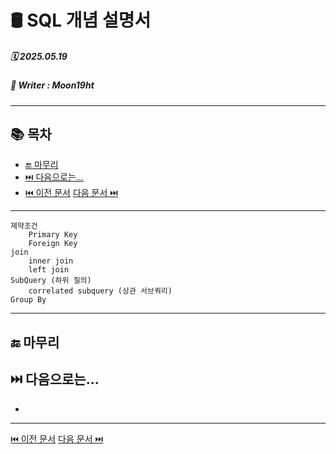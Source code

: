 # 🛢️ SQL 개념 설명서

##### 🗓️ 2025.05.19
##### 📝 Writer : Moon19ht

---

## 📚 목차

- [🔚 마무리](#-마무리)
- [⏭️ 다음으로는...](#️-다음으로는)
- [⏮️ 이전 문서](./0516%20SQL정리.md) [다음 문서 ⏭️](./0520%20SQL정리.md)

---

    제약조건
        Primary Key
        Foreign Key
    join
        inner join
        left join
    SubQuery (하위 질의)
        correlated subquery (상관 서브쿼리)
    Group By

---

## 🔚 마무리



## ⏭️ 다음으로는...
- 

---

[⏮️ 이전 문서](./0516%20SQL정리.md) [다음 문서 ⏭️](./0520%20SQL정리.md)